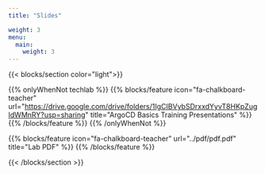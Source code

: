 ```yaml
---
title: "Slides"

weight: 3
menu:
  main:
    weight: 3
---
```


{{< blocks/section color="light">}}

{{% onlyWhenNot techlab %}}
{{% blocks/feature icon="fa-chalkboard-teacher" url="https://drive.google.com/drive/folders/1IgCIBVybSDrxxdYyvT8HKpZugIdWMnRY?usp=sharing" title="ArgoCD Basics Training Presentations" %}}
{{% /blocks/feature %}}
{{% /onlyWhenNot %}}

{{% blocks/feature icon="fa-chalkboard-teacher" url="../pdf/pdf.pdf" title="Lab PDF" %}}
{{% /blocks/feature %}}

{{< /blocks/section >}}
